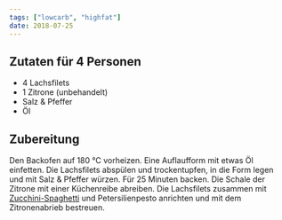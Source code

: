 ```yaml
---
tags: ["lowcarb", "highfat"]
date: 2018-07-25
---
```


## Zutaten für 4 Personen
- 4     Lachsfilets
- 1     Zitrone (unbehandelt)
- Salz & Pfeffer
- Öl

## Zubereitung
Den Backofen auf 180 ℃ vorheizen. Eine Auflaufform mit etwas Öl einfetten. Die Lachsfilets abspülen und trockentupfen, in die Form legen und mit Salz & Pfeffer würzen. Für 25 Minuten backen. Die Schale der Zitrone mit einer Küchenreibe abreiben. Die Lachsfilets zusammen mit [Zucchini-Spaghetti](../beilagen/Zucchini-Spaghetti.html) und Petersilienpesto anrichten und mit dem Zitronenabrieb bestreuen.
